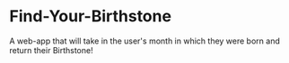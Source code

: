 # Find-Your-Birthstone
A web-app that will take in the user's month in which they were born and return their Birthstone!
